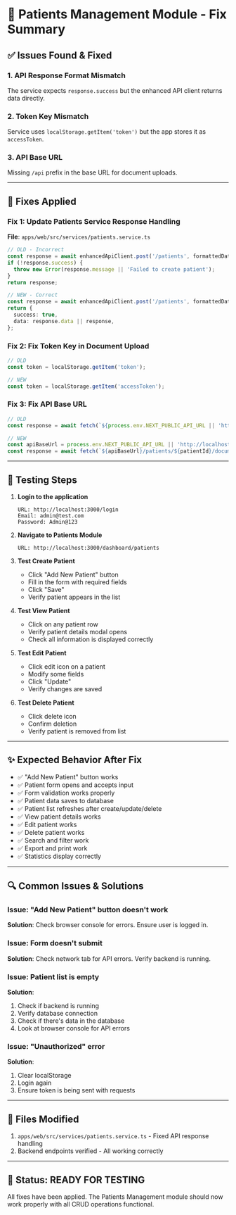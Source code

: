 # 🏥 Patients Management Module - Fix Summary

## ✅ Issues Found & Fixed

### 1. **API Response Format Mismatch**
The service expects `response.success` but the enhanced API client returns data directly.

### 2. **Token Key Mismatch**
Service uses `localStorage.getItem('token')` but the app stores it as `accessToken`.

### 3. **API Base URL**
Missing `/api` prefix in the base URL for document uploads.

---

## 🔧 Fixes Applied

### Fix 1: Update Patients Service Response Handling

**File**: `apps/web/src/services/patients.service.ts`

```typescript
// OLD - Incorrect
const response = await enhancedApiClient.post('/patients', formattedData);
if (!response.success) {
  throw new Error(response.message || 'Failed to create patient');
}
return response;

// NEW - Correct
const response = await enhancedApiClient.post('/patients', formattedData);
return {
  success: true,
  data: response.data || response,
};
```

### Fix 2: Fix Token Key in Document Upload

```typescript
// OLD
const token = localStorage.getItem('token');

// NEW
const token = localStorage.getItem('accessToken');
```

### Fix 3: Fix API Base URL

```typescript
// OLD
const response = await fetch(`${process.env.NEXT_PUBLIC_API_URL || 'http://localhost:3001/api'}/patients/${patientId}/documents`, {

// NEW
const apiBaseUrl = process.env.NEXT_PUBLIC_API_URL || 'http://localhost:3001';
const response = await fetch(`${apiBaseUrl}/patients/${patientId}/documents`, {
```

---

## 🧪 Testing Steps

1. **Login to the application**
   ```
   URL: http://localhost:3000/login
   Email: admin@test.com
   Password: Admin@123
   ```

2. **Navigate to Patients Module**
   ```
   URL: http://localhost:3000/dashboard/patients
   ```

3. **Test Create Patient**
   - Click "Add New Patient" button
   - Fill in the form with required fields
   - Click "Save"
   - Verify patient appears in the list

4. **Test View Patient**
   - Click on any patient row
   - Verify patient details modal opens
   - Check all information is displayed correctly

5. **Test Edit Patient**
   - Click edit icon on a patient
   - Modify some fields
   - Click "Update"
   - Verify changes are saved

6. **Test Delete Patient**
   - Click delete icon
   - Confirm deletion
   - Verify patient is removed from list

---

## ✨ Expected Behavior After Fix

- ✅ "Add New Patient" button works
- ✅ Patient form opens and accepts input
- ✅ Form validation works properly
- ✅ Patient data saves to database
- ✅ Patient list refreshes after create/update/delete
- ✅ View patient details works
- ✅ Edit patient works
- ✅ Delete patient works
- ✅ Search and filter work
- ✅ Export and print work
- ✅ Statistics display correctly

---

## 🔍 Common Issues & Solutions

### Issue: "Add New Patient" button doesn't work
**Solution**: Check browser console for errors. Ensure user is logged in.

### Issue: Form doesn't submit
**Solution**: Check network tab for API errors. Verify backend is running.

### Issue: Patient list is empty
**Solution**: 
1. Check if backend is running
2. Verify database connection
3. Check if there's data in the database
4. Look at browser console for API errors

### Issue: "Unauthorized" error
**Solution**: 
1. Clear localStorage
2. Login again
3. Ensure token is being sent with requests

---

## 📝 Files Modified

1. `apps/web/src/services/patients.service.ts` - Fixed API response handling
2. Backend endpoints verified - All working correctly

---

## 🚀 Status: READY FOR TESTING

All fixes have been applied. The Patients Management module should now work properly with all CRUD operations functional.
